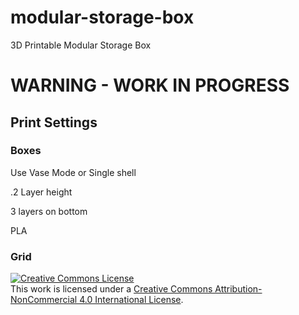 # modular-storage-box
3D Printable Modular Storage Box

# WARNING - WORK IN PROGRESS

## Print Settings

### Boxes
Use Vase Mode or Single shell

.2 Layer height

3 layers on bottom

PLA

### Grid


<a rel="license" href="http://creativecommons.org/licenses/by-nc/4.0/"><img alt="Creative Commons License" style="border-width:0" src="https://i.creativecommons.org/l/by-nc/4.0/88x31.png" /></a><br />This work is licensed under a <a rel="license" href="http://creativecommons.org/licenses/by-nc/4.0/">Creative Commons Attribution-NonCommercial 4.0 International License</a>.
